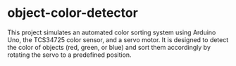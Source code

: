 # object-color-detector
This project simulates an automated color sorting system using Arduino Uno, the TCS34725 color sensor, and a servo motor. It is designed to detect the color of objects (red, green, or blue) and sort them accordingly by rotating the servo to a predefined position.
